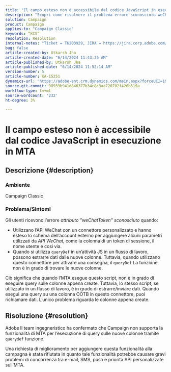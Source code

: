 ```yaml
---
title: "Il campo esteso non è accessibile dal codice JavaScript in esecuzione in MTA"
description: "Scopri come risolvere il problema errore sconosciuto weChatToken quando si utilizza un connettore API WeChat personalizzato."
solution: Campaign
product: Campaign
applies-to: "Campaign Classic"
keywords: “KCS”
resolution: Resolution
internal-notes: "Ticket = TK203929, JIRA = https://jira.corp.adobe.com/browse/NEO-20460, https://jira.corp.adobe.com/browse/NEO-20648"
bug: false
article-created-by: Utkarsh Jha
article-created-date: "6/14/2024 11:43:35 AM"
article-published-by: Utkarsh Jha
article-published-date: "6/14/2024 11:52:14 AM"
version-number: 5
article-number: KA-15251
dynamics-url: "https://adobe-ent.crm.dynamics.com/main.aspx?forceUCI=1&pagetype=entityrecord&etn=knowledgearticle&id=5684ae4f-432a-ef11-840a-000d3a5a67ba"
source-git-commit: 98933b941d846377b34c8c3aa720702f426b519a
workflow-type: tm+mt
source-wordcount: '232'
ht-degree: 3%

---
```


# Il campo esteso non è accessibile dal codice JavaScript in esecuzione in MTA

## Descrizione {#description}


### <b>Ambiente</b>

Campaign Classic



### <b>Problema/Sintomi</b>

Gli utenti ricevono l’errore *attributo &quot;weChatToken&quot; sconosciuto* quando:

- Utilizzano l’API WeChat con un connettore personalizzato e hanno esteso lo schema dell’account esterno per aggiungere alcuni parametri utilizzati da *API WeChat*, come la colonna di un token di sessione, il nome utente e così via.
- Quando si utilizza `queryDef` in un’attività JS in un flusso di lavoro, possono estrarre dati dalle nuove colonne. Tuttavia, quando utilizzano questo connettore per attivare una consegna, il `queryDef` La funzione non è in grado di trovare le nuove colonne.




Ciò significa che quando l’MTA esegue questo script, non è in grado di eseguire query sulle colonne appena create. Tuttavia, lo stesso script, se utilizzato in un flusso di lavoro, è in grado di estrarre/inviare dati. Quando esegui una query su una colonna OOTB in questo connettore, puoi richiamare dati. L’unico problema riguarda le colonne appena create.


## Risoluzione {#resolution}




Adobe<b> </b>Il team ingegneristico ha confermato che Campaign non supporta la funzionalità di MTA per l’esecuzione di query sulle nuove colonne tramite `querydef` funzione.



Una richiesta di miglioramento per aggiungere questa funzionalità alla campagna è stata rifiutata in quanto tale funzionalità potrebbe causare gravi problemi di concorrenza tra e-mail, SMS, push e priorità API personalizzate sull’MTA.
